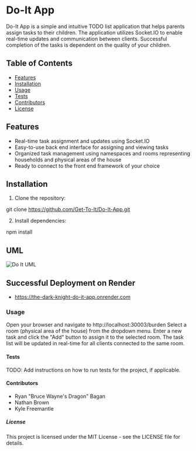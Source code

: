 # Do-It App

Do-It App is a simple and intuitive TODO list application that helps parents assign tasks to their children. The application utilizes Socket.IO to enable real-time updates and communication between clients.  Successful completion of the tasks is dependent on the quality of your children.


## Table of Contents

- [Features](#features)
- [Installation](#installation)
- [Usage](#usage)
- [Tests](#tests)
- [Contributors](#contributors)
- [License](#license)

## Features

- Real-time task assignment and updates using Socket.IO
- Easy-to-use back end interface for assigning and viewing tasks
- Organized task management using namespaces and rooms representing households and physical areas of the house
- Ready to connect to the front end framework of your choice

## Installation

1. Clone the repository:

git clone https://github.com/Get-To-It/Do-It-App.git

2. Install dependencies:

npm install

## UML

![Do It UML](https://user-images.githubusercontent.com/120413183/233689077-c1fff22e-56ea-423e-89ff-2dc33f5900cf.png)

## Successful Deployment on Render

- https://the-dark-knight-do-it-app.onrender.com

### Usage

Open your browser and navigate to http://localhost:30003/burden
Select a room (physical area of the house) from the dropdown menu.
Enter a new task and click the "Add" button to assign it to the selected room.
The task list will be updated in real-time for all clients connected to the same room.

#### Tests

TODO: Add instructions on how to run tests for the project, if applicable.

#### Contributors

- Ryan "Bruce Wayne's Dragon" Bagan
- Nathan Brown
- Kyle Freemantle

##### License

This project is licensed under the MIT License - see the LICENSE file for details.
